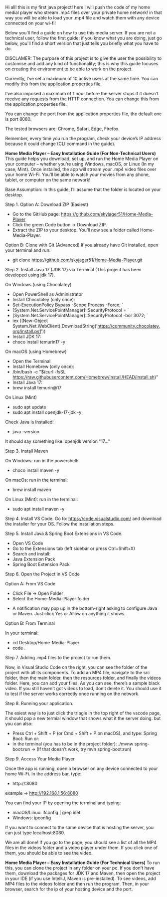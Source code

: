 Hi all! this is my first java project! here i will push the code of my home medial player who stream .mp4 files over your private home network!
in that way you will be able to load your .mp4 file and watch them with any device connected on your wi-fi! 

Below you'll find a guide on how to use this media server. If you are not a technical user, follow the first guide; if you know what you are doing, just go below, you'll find a short version that just tells you briefly what you have to do.

DISCLAMER: The purpose of this project is to give the user the possibility to customise and add any kind of functionality; this is why this guide focuses on creating the environment to be able to work on the project.

Currently, I’ve set a maximum of 10 active users at the same time. You can modify this from the application.properties file.

I’ve also imposed a maximum of 1 hour before the server stops if it doesn’t receive any requests from the HTTP connection. You can change this from the application.properties file.

You can change the port from the application.properties file, the default one is port 8080.

The tested browsers are: Chrome, Safari, Edge, Firefox.

Remember, every time you run the program, check your device’s IP address because it could change (CLI command in the guide).

******Home Media Player – Easy Installation Guide (For Non-Technical Users)******
This guide helps you download, set up, and run the Home Media Player on your computer – whether you’re using Windows, macOS, or Linux (In my case, Mint).
Once installed, the app will stream your .mp4 video files over your home Wi-Fi. You’ll be able to watch your movies from any phone, tablet, or computer on the same network!

Base Assumption: In this guide, I’ll assume that the folder is located on your desktop.

Step 1.
Option A: Download ZIP (Easiest)
- Go to the GitHub page: https://github.com/skyjager51/Home-Media-Player
- Click the green Code button → Download ZIP.
- Extract the ZIP to your desktop. You’ll now see a folder called Home-Media-Player.

Option B: Clone with Git (Advanced)
If you already have Git installed, open your terminal and run: 
- git clone https://github.com/skyjager51/Home-Media-Player.git


Step 2.
Install Java 17 (JDK 17) via Terminal (This project has been developed using jdk 17).

On Windows (using Chocolatey)
- Open PowerShell as Administrator
- Install Chocolatey (only once):
- 	Set-ExecutionPolicy Bypass -Scope Process -Force; `
- 	[System.Net.ServicePointManager]::SecurityProtocol = `
- 	[System.Net.ServicePointManager]::SecurityProtocol -bor 3072; `
- 	iex ((New-Object System.Net.WebClient).DownloadString('https://community.chocolatey.org/install.ps1'))
- Install JDK 17:
- 	choco install temurin17 -y


On macOS (using Homebrew)
- Open the Terminal
- Install Homebrew (only once):
- 	/bin/bash -c "$(curl -fsSL https://raw.githubusercontent.com/Homebrew/install/HEAD/install.sh)"
- Install Java 17:
- 	brew install temurin@17


On Linux (Mint)
- sudo apt update
- sudo apt install openjdk-17-jdk -y


Check Java is Installed:
- java -version

It should say something like: openjdk version "17..."


Step 3.
Install Maven

On Windows:
run in the powershell:
- choco install maven -y


On macOs:
run in the terminal:
- brew install maven

  
On Linux (Mint):
run in the terminal:
- sudo apt install maven -y


Step 4.
Install VS Code.
Go to: https://code.visualstudio.com/ and download the installer for your OS. Follow the installation steps.


Step 5.
Install Java & Spring Boot Extensions in VS Code.
- Open VS Code
- Go to the Extensions tab (left sidebar or press Ctrl+Shift+X)
- Search and install:
- 	Java Extension Pack
- 	Spring Boot Extension Pack


Step 6.
Open the Project in VS Code

Option A: From VS Code
- Click File → Open Folder
- Select the Home-Media-Player folder

* A notification may pop up in the bottom-right asking to configure Java or Maven. Just click Yes or Allow on anything it shows.

Option B: From Terminal

In your terminal:
- cd Desktop/Home-Media-Player
- code .


Step 7.
Adding .mp4 files to the project to run them.

Now, in Visual Studio Code on the right, you can see the folder of the project with all its components. To add an MP4 file, navigate to the src folder, then the main folder, then the resources folder, and finally the videos folder. Here, you can add your files. As you can see, there’s a sample black video. If you still haven’t got videos to load, don’t delete it. You should use it to test if the server works correctly once running on the network.


Step 8.
Running your application.

The esiest way is to just click the triagle in the top right of the vscode page, it should pop a new termial window that shows what it the server doing.
but you can also:
- Press Ctrl + Shift + P (or Cmd + Shift + P on macOS), and type: Spring Boot: Run
or:
- in the terminal (you has to be in the project folder): ./mvnw spring-boot:run -> (If that doesn’t work, try mvn spring-boot:run)


Step 9.
Access Your Media Player

Once the app is running, open a browser on any device connected to your home Wi-Fi.
In the address bar, type:
 - http://<your-computer-ip>:8080

example -> http://192.168.1.56:8080

You can find your IP by opening the terminal and typing:
- macOS/Linux: ifconfig | grep inet
- Windows: ipconfig

If you want to connect to the same device that is hosting the server, you can just type localhost:8080.


We are all done! If you go to the page, you should see a list of all the MP4 files in the videos folder and a video player under them. If you click one of them, you should 
be able to see the video.


******Home Media Player – Easy Installation Guide (For Technical Users)******
To run this, you can clone the project in any folder on your pc.
If you don't have them, download the packages for JDK 17 and Maven, then open the project in your IDE (if you use IntelliJ, Maven is pre-installed).
To see videos, add MP4 files to the videos folder and then run the program. Then, in your browser, search for the ip of your hosting device and the port.




